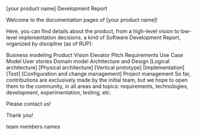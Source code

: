 [your product name] Development Report

Welcome to the documentation pages of [your product name]!

Here, you can find details about the product, from a high-level vision to low-level implementation decisions, a kind of Software Development Report, organized by discipline (as of RUP):

Business modeling Product Vision Elevator Pitch Requirements Use Case Model User stories Domain model Architecture and Design [Logical architecture] [Physical architecture] [Vertical prototype] [Implementation] [Test] [Configuration and change management] 
Project management So far, contributions are exclusively made by the initial team, but we hope to open them to the community, in all areas and topics: requirements, technologies, development, experimentation, testing, etc.

Please contact us!

Thank you!

team members names
